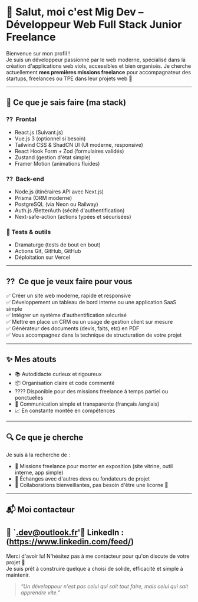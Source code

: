 # 👋 Salut, moi c'est Mig Dev – Développeur Web Full Stack Junior Freelance

Bienvenue sur mon profil !  
Je suis un développeur passionné par le web moderne, spécialisé dans la création d'applications web viols, accessibles et bien organisés. Je cherche actuellement **mes premières missions freelance** pour accompagnateur des startups, freelances ou TPE dans leur projets web 🚀

---

## 🧠 Ce que je sais faire (ma stack)

### ?? ️ Frontal
- React.js (Suivant.js)
- Vue.js 3 (optionnel si besoin)
- Tailwind CSS & ShadCN UI (UI moderne, responsive)
- React Hook Form + Zod (formulaires validés)
- Zustand (gestion d'état simple)
- Framer Motion (animations fluides)

### ?? ️ Back-end
- Node.js (itinéraires API avec Next.js)
- Prisma (ORM moderne)
- PostgreSQL (via Neon ou Railway)
- Auth.js /BetterAuth (sécité d'authentification)
- Next-safe-action (actions typées et sécurisées)

### 🧪 Tests & outils
- Dramaturge (tests de bout en bout)
- Actions Git, GitHub, GitHub
- Déploitation sur Vercel

---

## ?? ️ Ce que je veux faire pour vous

✅ Créer un site web moderne, rapide et responsive  
✅ Développement un tableau de bord interne ou une application SaaS simple  
✅ Intégrer un système d'authentification sécurisé  
✅ Mettre en place un CRM ou un usage de gestion client sur mesure  
✅ Générateur des documents (devis, faits, etc) en PDF  
✅ Vous accompagnez dans la technique de structuration de votre projet

---

## ✨ Mes atouts

- 📚 Autodidacte curieux et rigoureux
- 📦 Organisation claire et code commenté
- ???? Disponible pour des missions freelance à temps partiel ou ponctuelles
- 💬 Communication simple et transparente (français /anglais)
- 📈 En constante montée en compétences

---

## 🔍 Ce que je cherche

Je suis à la recherche de :
- 🚀 Missions freelance pour monter en exposition (site vitrine, outil interne, app simple)
- 💬 Échanges avec d'autres devs ou fondateurs de projet
- 👥 Collaborations bienveillantes, pas besoin d'être une licorne 🦄

---

## 📬 Moi contacteur

📧 `.dev@outlook.fr'📎 LinkedIn : 
(https://www.linkedin.com/feed/)
---

Merci d'avoir lu! N'hésitez pas à me contacteur pour qu'on discute de votre projet 🙌  
Je suis prêt à construire quelque a choisi de solide, efficacité et simple à maintenir.

> *“Un développeur n'est pas celui qui sait tout faire, mais celui qui sait apprendre vite.”*

